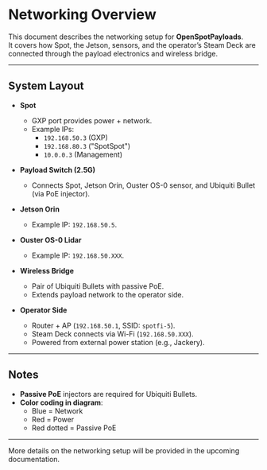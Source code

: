 # Networking Overview

This document describes the networking setup for **OpenSpotPayloads**.  
It covers how Spot, the Jetson, sensors, and the operator’s Steam Deck are connected through the payload electronics and wireless bridge.

---

## System Layout
- **Spot**  
  - GXP port provides power + network.  
  - Example IPs:  
    - `192.168.50.3` (GXP)  
    - `192.168.80.3` ("SpotSpot")  
    - `10.0.0.3` (Management)  

- **Payload Switch (2.5G)**  
  - Connects Spot, Jetson Orin, Ouster OS-0 sensor, and Ubiquiti Bullet (via PoE injector).  

- **Jetson Orin**  
  - Example IP: `192.168.50.5`.  

- **Ouster OS-0 Lidar**  
  - Example IP: `192.168.50.XXX`.  

- **Wireless Bridge**  
  - Pair of Ubiquiti Bullets with passive PoE.  
  - Extends payload network to the operator side.  

- **Operator Side**  
  - Router + AP (`192.168.50.1`, SSID: `spotfi-5`).  
  - Steam Deck connects via Wi-Fi (`192.168.50.XXX`).  
  - Powered from external power station (e.g., Jackery).  

---

## Notes
- **Passive PoE** injectors are required for Ubiquiti Bullets.  
- **Color coding in diagram**:  
  - Blue = Network  
  - Red = Power  
  - Red dotted = Passive PoE  
---
More details on the networking setup will be provided in the upcoming documentation.